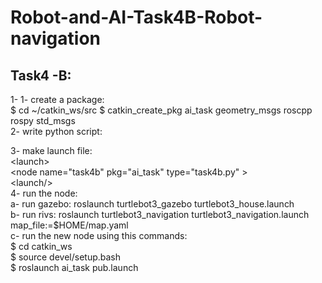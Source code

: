 # Robot-and-AI-Task4B-Robot-navigation
<h2>Task4 -B:</h2>

<p1>1- 1- create a package: 
  <br>
 $ cd ~/catkin_ws/src
 $ catkin_create_pkg ai_task geometry_msgs roscpp rospy std_msgs
  <br>
2- write python script:
  <br>
  
3- make launch file:
  <br>
  &lt;launch&gt;
   <br>
  &lt;node name="task4b" pkg="ai_task" type="task4b.py" &gt;
   <br>
  &lt;launch/&gt;
    <br>
4- run the node:
  <br>
    a- run gazebo: roslaunch turtlebot3_gazebo turtlebot3_house.launch
    <br>
    b- run rivs: roslaunch turtlebot3_navigation turtlebot3_navigation.launch map_file:=$HOME/map.yaml
      <br>
    c- run the new node using this commands:
    <br>
    $ cd catkin_ws
      <br>
    $ source devel/setup.bash
      <br>
    $ roslaunch ai_task pub.launch
    
   
  </p>
